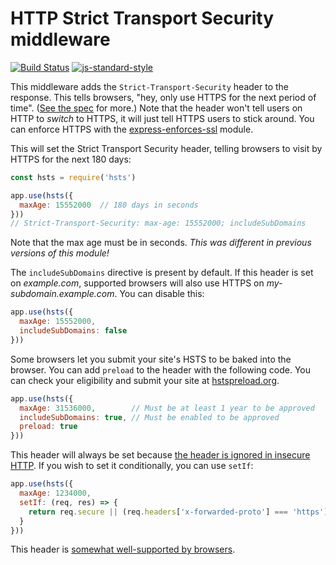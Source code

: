 HTTP Strict Transport Security middleware
========================================
[![Build Status](https://travis-ci.org/helmetjs/hsts.svg?branch=master)](https://travis-ci.org/helmetjs/hsts)
[![js-standard-style](https://img.shields.io/badge/code%20style-standard-brightgreen.svg)](http://standardjs.com/)

This middleware adds the `Strict-Transport-Security` header to the response. This tells browsers, "hey, only use HTTPS for the next period of time". ([See the spec](http://tools.ietf.org/html/rfc6797) for more.) Note that the header won't tell users on HTTP to *switch* to HTTPS, it will just tell HTTPS users to stick around. You can enforce HTTPS with the [express-enforces-ssl](https://github.com/aredo/express-enforces-ssl) module.

This will set the Strict Transport Security header, telling browsers to visit by HTTPS for the next 180 days:

```javascript
const hsts = require('hsts')

app.use(hsts({
  maxAge: 15552000  // 180 days in seconds
}))
// Strict-Transport-Security: max-age: 15552000; includeSubDomains
```

Note that the max age must be in seconds. *This was different in previous versions of this module!*

The `includeSubDomains` directive is present by default. If this header is set on *example.com*, supported browsers will also use HTTPS on *my-subdomain.example.com*. You can disable this:

```javascript
app.use(hsts({
  maxAge: 15552000,
  includeSubDomains: false
}))
```

Some browsers let you submit your site's HSTS to be baked into the browser. You can add `preload` to the header with the following code. You can check your eligibility and submit your site at [hstspreload.org](https://hstspreload.org/).

```javascript
app.use(hsts({
  maxAge: 31536000,        // Must be at least 1 year to be approved
  includeSubDomains: true, // Must be enabled to be approved
  preload: true
}))
```

This header will always be set because [the header is ignored in insecure HTTP](https://tools.ietf.org/html/rfc6797#section-8.1). If you wish to set it conditionally, you can use `setIf`:

```javascript
app.use(hsts({
  maxAge: 1234000,
  setIf: (req, res) => {
    return req.secure || (req.headers['x-forwarded-proto'] === 'https')
  }
}))
```

This header is [somewhat well-supported by browsers](https://caniuse.com/#feat=stricttransportsecurity).
